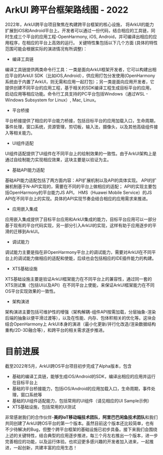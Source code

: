 # **ArkUI 跨平台框架路线图** - 2022

2022年，ArkUI跨平台项目聚焦在构建跨平台框架的核心设施， 将ArkUI的能力扩展到iOS和Android平台上。开发者可以通过一份代码，结合相应的工具链，同时生成三个平台的应用工程-OpenHarmony, iOS, Android，并可编译出相应的应用程序，在相应的平台上高效的运行。 关键特性集包括以下几个方面 (具体的特性范围可能会根据实际的演进情况有所调整)：

- 编译工具链

编译工具链提供两类命令行工具：一类是面向ArkUI框架开发者，它可以构建出相应平台的ArkUI SDK（比如iOS,Android），供应用打包分发使用(OpenHarmony系统由于内置了ArkUI，则无需和应用一起打包）；另一类是面向应用开发者，它提供创建不同平台的应用工程，基于相关的SDK编译工程生成目标平台的应用，启动应用等相应功能。命令行工具支持的PC平台包括Windows（通过WSL - Windows Subsystem for Linux）, Mac, Linux。

- 平台桥接

平台桥接提供了相应的平台能力桥接，包括目标平台的应用加载入口，生命周期，事件处理，窗口系统，资源管理，剪切板，输入法，摄像头，以及其他高级组件接入等相关能力。

- UI组件适配

UI组件适配提供了UI组件在不同平台上的绘制效果的一致性。由于ArkUI架构上是通过自绘制能力实现相应效果，这块主要是以验证为主。

- 基础API能力适配

基础API能力适配包括了两方面内容：API扩展机制以及API的具体实现。 API的扩展机制基于N-API实现的，需要在不同的平台上做相应的适配； API的实现主要包括OpenHarmony的平台能力JS API， HMS（Huawei Mobile Service）的JS API在不同平台上的实现。具体的API实现节奏会结合相应的应用需求来推进。

- 应用嵌入集成

应用嵌入集成提供了目标平台应用和ArkUI集成的能力，目标平台应用可以一部分基于现有的平台代码实现，另一部分引入ArkUI的实现，这样有助于应用逐步的平滑的迁移到ArkUI。

- 调试能力

调试能力主要是指在非OpenHarmony平台上的调试能力，需要对ArkUI在不同平台上的调试能力做相应的适配和使能，后续也会包括相应的IDE插件能力的构建。

- XTS基础设施

XTS基础设施主要是验证ArkUI框架能力在不同平台上的兼容性，通过同一套的XTS测试集（包括UI以及API）在不同平台上使能，来保证ArkUI框架能力在不同OS平台实现效果的一致性。

- 架构演进

架构演进主要包括可维护性的增强（架构解耦-组件API按需加载，分层抽象-渲染后端的抽象以便平滑过渡等），以及在性能、内存、包体积相关的优化等。这块会结合OpenHarmony上 ArkUI本身的演进（最小化更新/并行化改造/渲染数据结构重构/2D-3D融合等），和跨平台的相关需求逐步推进。

# **目前进展**

截至2022年5月，ArkUI跨OS平台项目初步完成了Alpha版本，包含

- 基础的编译工具链，能够生成iOS/Android的SDK，编译出相应的应用并运行在目标平台上
- 基础的平台桥接能力，包括iOS/Android的应用加载入口，生命周期，事件处理，窗口系统等
- 基础的UI组件适配能力，包括常用的UI组件（请见相应的UI Sample示例）
- XTS基础设施，包括常用的UI测试

非常感谢我们的合作伙伴-**美的IoT移动端技术团队**，**阿里巴巴闲鱼技术团队**和我们共同创建了ArkUI跨OS平台的第一个版本。虽然目前这个版本还比较简单，也有不少待解决的Bug，但整个跨平台框架的基础设施已初步具备。接下来我们会围绕上述的关键特性，结合典型的应用逐步推进，每三个月左右推出一个版本，进一步完善相应的功能，以及运行体验。也欢迎更多感兴趣的开发者加入进来，一起推进，一起创新，共建丰富的应用生态！

